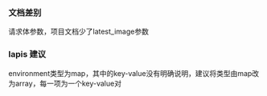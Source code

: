 ### 文档差别

请求体参数，项目文档少了latest_image参数

### lapis 建议

environment类型为map，其中的key-value没有明确说明，建议将类型由map改为array，每一项为一个key-value对